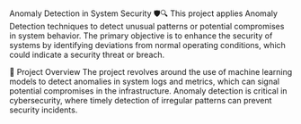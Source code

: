 Anomaly Detection in System Security 🛡️🔍
This project applies Anomaly Detection techniques to detect unusual patterns or potential compromises in system behavior. The primary objective is to enhance the security of systems by identifying deviations from normal operating conditions, which could indicate a security threat or breach.

🌟 Project Overview
The project revolves around the use of machine learning models to detect anomalies in system logs and metrics, which can signal potential compromises in the infrastructure. Anomaly detection is critical in cybersecurity, where timely detection of irregular patterns can prevent security incidents.
